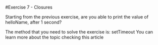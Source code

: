 #Exercise 7 - Closures

Starting from the previous exercise, are you able to print the value of helloName, after 1 second?

The method that you need to solve the exercise is: setTimeout
You can learn more about the topic checking this article